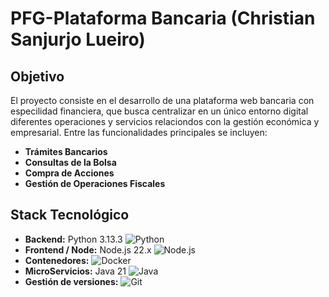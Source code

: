# PFG-Plataforma Bancaria (Christian Sanjurjo Lueiro)

## Objetivo
El proyecto consiste en el desarrollo de una plataforma web bancaria con 
especilidad financiera, que busca centralizar  en un único entorno digital 
diferentes operaciones y servicios relaciondos con la gestión económica y
empresarial. Entre las funcionalidades principales se incluyen:

- **Trámites Bancarios**
- **Consultas de la Bolsa**
- **Compra de Acciones**
- **Gestión de Operaciones Fiscales**

## Stack Tecnológico
- **Backend:** Python 3.13.3 ![Python](https://img.shields.io/badge/Python-3776AB?style=for-the-badge&logo=python&logoColor=white)
- **Frontend / Node:** Node.js 22.x  ![Node.js](https://img.shields.io/badge/Node.js-339933?style=for-the-badge&logo=node.js&logoColor=white)
- **Contenedores:** ![Docker](https://img.shields.io/badge/Docker-2496ED?style=for-the-badge&logo=docker&logoColor=white)
- **MicroServicios:**  Java 21  ![Java](https://img.shields.io/badge/Java-ED8B00?style=for-the-badge&logo=java&logoColor=white)         
- **Gestión de versiones:**  ![Git](https://img.shields.io/badge/Git-F05032?style=for-the-badge&logo=git&logoColor=white)
